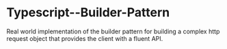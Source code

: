# Typescript--Builder-Pattern
Real world implementation of the builder pattern for building a complex http request object that provides the client with a fluent API.

